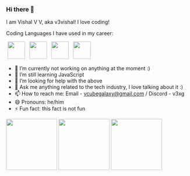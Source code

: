 ### Hi there 👋
I am Vishal V V, aka v3vishal! I love coding!

Coding Languages I have used in my career:

<img width=48 height=48 hspace=4 src="https://cdn.jsdelivr.net/gh/devicons/devicon@latest/icons/html5/html5-original.svg" /> <img width=48 height=48 hspace=4 src="https://cdn.jsdelivr.net/gh/devicons/devicon@latest/icons/css3/css3-original.svg" /> <img width=48 height=48 hspace=4 src="https://cdn.jsdelivr.net/gh/devicons/devicon@latest/icons/javascript/javascript-original.svg" /> <img width=48 height=48 hspace=4 src="https://cdn.jsdelivr.net/gh/devicons/devicon@latest/icons/python/python-original.svg" />

- 🔭 I’m currently not working on anything at the moment :)
- 🌱 I’m still learning JavaScript
- 🤔 I’m looking for help with the above
- 💬 Ask me anything related to the tech industry, I love talking about it :)
- 📫 How to reach me: Email - vcubegalaxy@gmail.com / Discord - v3xg
- 😄 Pronouns: he/him
- ⚡ Fun fact: this fact is not fun

<img height=140 align="center" src="https://github-readme-stats.vercel.app/api?username=v3vishal&title_color=C5FCFF&icon_color=F7CDFF&show_icons=true&text_color=BFE3FF&bg_color=122039&hide_border=true&border_radius=10"/> <img height=140 align="center" src="https://github-readme-stats.vercel.app/api/top-langs?username=v3vishal&title_color=C5FCFF&icon_color=F7CDFF&show_icons=true&text_color=BFE3FF&bg_color=122039&hide_border=true&border_radius=7&layout=compact&langs_count=4&card_width=200&hide=vim%20script" /> <img height=140 align="center" src="https://streak-stats.demolab.com?user=v3vishal&theme=dark&hide_border=true&border_radius=10&card_width=300&background=122039&fire=F7CDFF&ring=F7CDFF&currStreakLabel=BFE3FF&sideLabels=BFE3FF&sideNums=C5FCFF&hide_longest_streak=true" />

<!--
**v3vishal/v3vishal** is a ✨ _special_ ✨ repository because its `README.md` (this file) appears on your GitHub profile.

Here are some ideas to get you started:

- 🔭 I’m currently working on ...
- 🌱 I’m currently learning ...
- 👯 I’m looking to collaborate on ...
- 🤔 I’m looking for help with ...
- 💬 Ask me about ...
- 📫 How to reach me: ...
- 😄 Pronouns: ...
- ⚡ Fun fact: ...
-->
